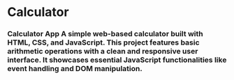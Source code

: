 # Calculator
### Calculator App  A simple web-based calculator built with HTML, CSS, and JavaScript. This project features basic arithmetic operations with a clean and responsive user interface. It showcases essential JavaScript functionalities like event handling and DOM manipulation.
